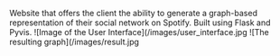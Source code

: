 Website that offers the client the ability to generate a graph-based representation of their social network on Spotify. Built using Flask and Pyvis.
![Image of the User Interface](/images/user_interface.jpg
![The resulting graph](/images/result.jpg

